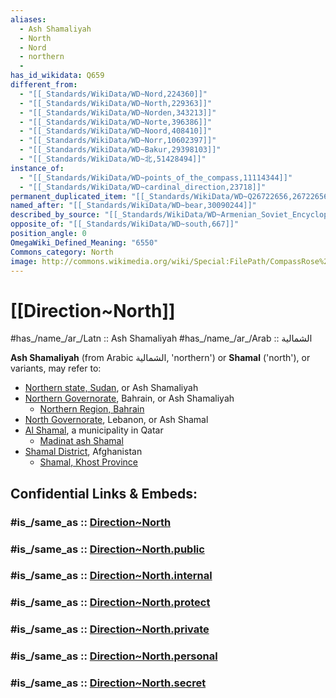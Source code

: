 ```yaml
---
aliases:
  - Ash Shamaliyah
  - North
  - Nord
  - northern
  - 
has_id_wikidata: Q659
different_from:
  - "[[_Standards/WikiData/WD~Nord,224360]]"
  - "[[_Standards/WikiData/WD~North,229363]]"
  - "[[_Standards/WikiData/WD~Norden,343213]]"
  - "[[_Standards/WikiData/WD~Norte,396386]]"
  - "[[_Standards/WikiData/WD~Noord,408410]]"
  - "[[_Standards/WikiData/WD~Norr,10602397]]"
  - "[[_Standards/WikiData/WD~Bakur,29398103]]"
  - "[[_Standards/WikiData/WD~北,51428494]]"
instance_of:
  - "[[_Standards/WikiData/WD~points_of_the_compass,11114344]]"
  - "[[_Standards/WikiData/WD~cardinal_direction,23718]]"
permanent_duplicated_item: "[[_Standards/WikiData/WD~Q26722656,26722656]]"
named_after: "[[_Standards/WikiData/WD~bear,30090244]]"
described_by_source: "[[_Standards/WikiData/WD~Armenian_Soviet_Encyclopedia,_vol._6,124737633]]"
opposite_of: "[[_Standards/WikiData/WD~south,667]]"
position_angle: 0
OmegaWiki_Defined_Meaning: "6550"
Commons_category: North
image: http://commons.wikimedia.org/wiki/Special:FilePath/CompassRose%20%28mul%29%2016%20blue%20N.svg
---
```


# [[Direction~North]]  

#has_/name_/ar_/Latn :: Ash Shamaliyah 
#has_/name_/ar_/Arab :: الشمالية 


**Ash Shamaliyah** (from Arabic الشمالية, 'northern') or **Shamal** ('north'), or variants, may refer to:

- [Northern state, Sudan](https://en.wikipedia.org/wiki/Northern_state,_Sudan "Northern state, Sudan"), or Ash Shamaliyah
- [Northern Governorate](https://en.wikipedia.org/wiki/Northern_Governorate "Northern Governorate"), Bahrain, or Ash Shamaliyah
    - [Northern Region, Bahrain](https://en.wikipedia.org/wiki/Northern_Region,_Bahrain "Northern Region, Bahrain")
- [North Governorate](https://en.wikipedia.org/wiki/North_Governorate "North Governorate"), Lebanon, or Ash Shamal
- [Al Shamal](https://en.wikipedia.org/wiki/Al_Shamal "Al Shamal"), a municipality in Qatar
    - [Madinat ash Shamal](https://en.wikipedia.org/wiki/Madinat_ash_Shamal "Madinat ash Shamal")
- [Shamal District](https://en.wikipedia.org/wiki/Shamal_District "Shamal District"), Afghanistan
    - [Shamal, Khost Province](https://en.wikipedia.org/wiki/Shamal,_Khost_Province "Shamal, Khost Province")


## Confidential Links & Embeds: 

### #is_/same_as :: [Direction~North](/_Standards/Earth/2D-Directions/Direction~North.md) 

### #is_/same_as :: [Direction~North.public](/_public/Earth/2D-Directions/Direction~North.public.md) 

### #is_/same_as :: [Direction~North.internal](/_internal/Earth/2D-Directions/Direction~North.internal.md) 

### #is_/same_as :: [Direction~North.protect](/_protect/Earth/2D-Directions/Direction~North.protect.md) 

### #is_/same_as :: [Direction~North.private](/_private/Earth/2D-Directions/Direction~North.private.md) 

### #is_/same_as :: [Direction~North.personal](/_personal/Earth/2D-Directions/Direction~North.personal.md) 

### #is_/same_as :: [Direction~North.secret](/_secret/Earth/2D-Directions/Direction~North.secret.md)

